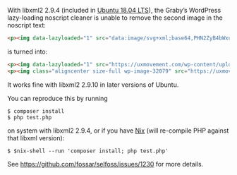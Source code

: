 With libxml2 2.9.4 (included in [Ubuntu 18.04 LTS](https://packages.ubuntu.com/bionic/libxml2)), the Graby’s WordPress lazy-loading noscript cleaner is unable to remove the second image in the noscript text:

```html
<p><img data-lazyloaded="1" src="data:image/svg+xml;base64,PHN2ZyB4bWxucz0iaHR0cDovL3d3dy53My5vcmcvMjAwMC9zdmciIHdpZHRoPSI2MzkiIGhlaWdodD0iNDA4IiB2aWV3Qm94PSIwIDAgNjM5IDQwOCI+PHJlY3Qgd2lkdGg9IjEwMCUiIGhlaWdodD0iMTAwJSIgZmlsbD0iI2NmZDRkYiIvPjwvc3ZnPg==" class="aligncenter size-full wp-image-32079" data-src="https://uxmovement.com/wp-content/uploads/2020/11/layout-scalebadge.png" alt="" width="639" height="408" /><noscript><img class="aligncenter size-full wp-image-32079" src="https://uxmovement.com/wp-content/uploads/2020/11/layout-scalebadge.png" alt="" width="639" height="408" /></noscript></p>
```

is turned into:

```html
<p><img data-lazyloaded="1" src="https://uxmovement.com/wp-content/uploads/2020/11/layout-scalebadge.png" class="aligncenter size-full wp-image-32079" alt="" width="639" height="408" /></p><noscript>
<p><img class="aligncenter size-full wp-image-32079" src="https://uxmovement.com/wp-content/uploads/2020/11/layout-scalebadge.png" alt="" width="639" height="408" /></p>
```

It works fine with libxml2 2.9.10 in later versions of Ubuntu.

You can reproduce this by running 

```ShellSession
$ composer install
$ php test.php
```

on system with libxml2 2.9.4, or if you have [Nix](https://nixos.org/download.html) (will re-compile PHP against that libxml version):

```ShellSession
$ $nix-shell --run 'composer install; php test.php'
```

See <https://github.com/fossar/selfoss/issues/1230> for more details.

